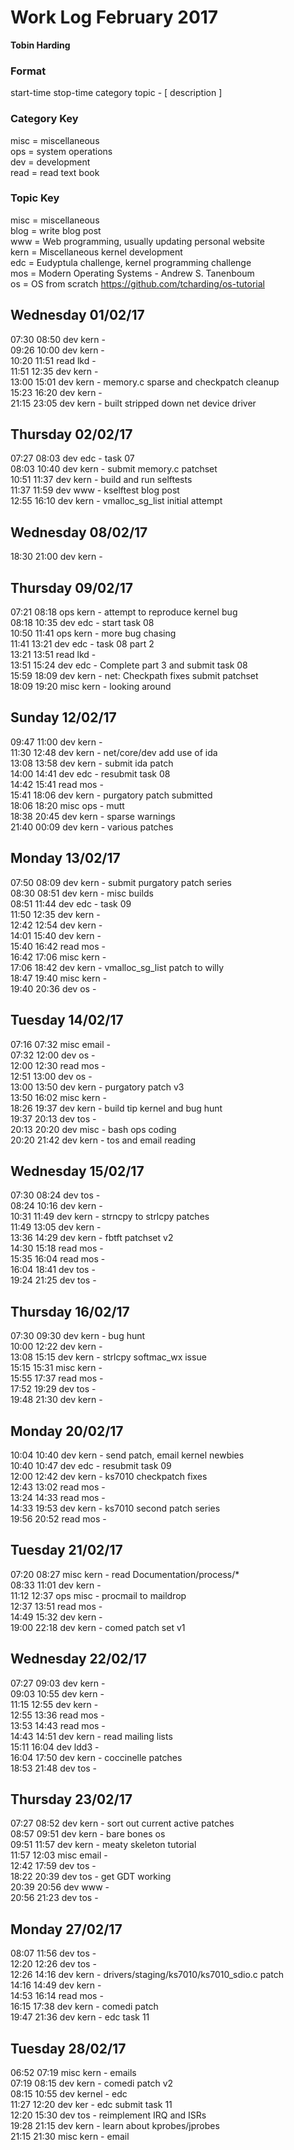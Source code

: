 Work Log February 2017  
======================    
**Tobin Harding**      
      
### Format      
start-time stop-time category topic - [ description ]      
      
### Category Key      
misc = miscellaneous      
ops = system operations      
dev = development      
read = read text book      
      
### Topic Key      
misc = miscellaneous      
blog = write blog post    
www = Web programming, usually updating personal website    
kern = Miscellaneous kernel development  
edc = Eudyptula challenge, kernel programming challenge    
mos = Modern Operating Systems - Andrew S. Tanenboum    
os = OS from scratch https://github.com/tcharding/os-tutorial    
  
Wednesday 01/02/17  
------------------  
07:30 08:50 dev kern -  
09:26 10:00 dev kern -  
10:20 11:51 read lkd -  
11:51 12:35 dev kern -   
13:00 15:01 dev kern - memory.c sparse and checkpatch cleanup  
15:23 16:20 dev kern -  
21:15 23:05 dev kern - built stripped down net device driver  
  
Thursday 02/02/17  
-----------------  
07:27 08:03 dev edc - task 07  
08:03 10:40 dev kern - submit memory.c patchset  
10:51 11:37 dev kern - build and run selftests  
11:37 11:59 dev www - kselftest blog post  
12:55 16:10 dev kern - vmalloc_sg_list initial attempt  
  
Wednesday 08/02/17  
------------------  
18:30 21:00 dev kern -  
  
Thursday 09/02/17  
-----------------  
07:21 08:18 ops kern - attempt to reproduce kernel bug  
08:18 10:35 dev edc - start task 08  
10:50 11:41 ops kern - more bug chasing  
11:41 13:21 dev edc - task 08 part 2  
13:21 13:51 read lkd -  
13:51 15:24 dev edc - Complete part 3 and submit task 08  
15:59 18:09 dev kern - net: Checkpath fixes submit patchset  
18:09 19:20 misc kern - looking around  
  
Sunday 12/02/17  
---------------  
09:47 11:00 dev kern -  
11:30 12:48 dev kern - net/core/dev add use of ida  
13:08 13:58 dev kern - submit ida patch  
14:00 14:41 dev edc - resubmit task 08  
14:42 15:41 read mos -  
15:41 18:06 dev kern - purgatory patch submitted  
18:06 18:20 misc ops - mutt  
18:38 20:45 dev kern - sparse warnings  
21:40 00:09 dev kern - various patches  
  
Monday 13/02/17  
---------------  
07:50 08:09 dev kern - submit purgatory patch series  
08:30 08:51 dev kern - misc builds  
08:51 11:44 dev edc - task 09  
11:50 12:35 dev kern -  
12:42 12:54 dev kern -  
14:01 15:40 dev kern -  
15:40 16:42 read mos -  
16:42 17:06 misc kern -  
17:06 18:42 dev kern - vmalloc_sg_list patch to willy  
18:47 19:40 misc kern -  
19:40 20:36 dev os -  
  
Tuesday 14/02/17  
----------------  
07:16 07:32 misc email -  
07:32 12:00 dev os -  
12:00 12:30 read mos -  
12:51 13:00 dev os -  
13:00 13:50 dev kern - purgatory patch v3  
13:50 16:02 misc kern -  
18:26 19:37 dev kern - build tip kernel and bug hunt  
19:37 20:13 dev tos -  
20:13 20:20 dev misc - bash ops coding  
20:20 21:42 dev kern - tos and email reading  
  
Wednesday 15/02/17  
------------------  
07:30 08:24 dev tos -  
08:24 10:16 dev kern -  
10:31 11:49 dev kern - strncpy to strlcpy patches  
11:49 13:05 dev kern -  
13:36 14:29 dev kern - fbtft patchset v2  
14:30 15:18 read mos -  
15:35 16:04 read mos -  
16:04 18:41 dev tos -  
19:24 21:25 dev tos -  
  
Thursday 16/02/17  
-----------------  
07:30 09:30 dev kern - bug hunt  
10:00 12:22 dev kern -  
13:08 15:15 dev kern - strlcpy softmac_wx issue  
15:15 15:31 misc kern -  
15:55 17:37 read mos -  
17:52 19:29 dev tos -  
19:48 21:30 dev kern -  
  
Monday 20/02/17  
---------------  
10:04 10:40 dev kern - send patch, email kernel newbies  
10:40 10:47 dev edc - resubmit task 09  
12:00 12:42 dev kern - ks7010 checkpatch fixes  
12:43 13:02 read mos -  
13:24 14:33 read mos -  
14:33 19:53 dev kern - ks7010 second patch series  
19:56 20:52 read mos -  
  
Tuesday 21/02/17  
----------------  
07:20 08:27 misc kern - read Documentation/process/*  
08:33 11:01 dev kern -  
11:12 12:37 ops misc - procmail to maildrop  
12:37 13:51 read mos -  
14:49 15:32 dev kern -  
19:00 22:18 dev kern - comed patch set v1  
  
Wednesday 22/02/17  
------------------  
07:27 09:03 dev kern -  
09:03 10:55 dev kern -  
11:15 12:55 dev kern -  
12:55 13:36 read mos -  
13:53 14:43 read mos -  
14:43 14:51 dev kern - read mailing lists  
15:11 16:04 dev ldd3 -  
16:04 17:50 dev kern - coccinelle patches  
18:53 21:48 dev tos -  
  
Thursday 23/02/17  
-----------------  
07:27 08:52 dev kern - sort out current active patches  
08:57 09:51 dev kern - bare bones os  
09:51 11:57 dev kern - meaty skeleton tutorial  
11:57 12:03 misc email -  
12:42 17:59 dev tos -  
18:22 20:39 dev tos - get GDT working  
20:39 20:56 dev www -  
20:56 21:23 dev tos -  
  
Monday 27/02/17  
---------------  
08:07 11:56 dev tos -  
12:20 12:26 dev tos -  
12:26 14:16 dev kern - drivers/staging/ks7010/ks7010_sdio.c patch  
14:16 14:49 dev kern -  
14:53 16:14 read mos -  
16:15 17:38 dev kern - comedi patch  
19:47 21:36 dev kern - edc task 11  
  
Tuesday 28/02/17  
----------------  
06:52 07:19 misc kern - emails  
07:19 08:15 dev kern - comedi patch v2  
08:15 10:55 dev kernel - edc  
11:27 12:20 dev ker - edc submit task 11  
12:20 15:30 dev tos - reimplement IRQ and ISRs  
19:28 21:15 dev kern - learn about kprobes/jprobes  
21:15 21:30 misc kern - email  
  
